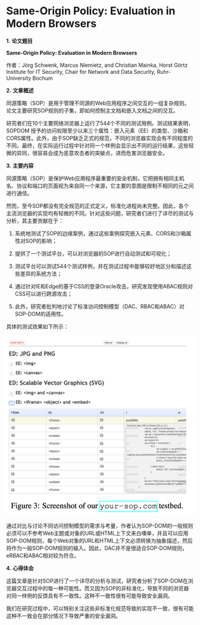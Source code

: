 # Same-Origin Policy: Evaluation in Modern Browsers

**1.**     **论文题目**

**Same-Origin Policy: Evaluation in Modern Browsers**

作者：Jörg Schwenk, Marcus Niemietz, and Christian Mainka, Horst Görtz Institute for IT Security, Chair for Network and Data Security, Ruhr-University Bochum 

**2.**     **文章概述**

同源策略（SOP）是用于管理不同源的Web应用程序之间交互的一组复杂规则。论文主要研究SOP规则的子集，即如何控制主文档和嵌入文档之间的交互。

研究者们在10个主要网络浏览器上运行了544个不同的测试用例。测试结果表明，SOPDOM 授予的访问权限至少以来三个属性：嵌入元素（EE）的类型、沙箱和CORS属性。此外，由于SOP缺乏正式的规范，不同的浏览器实现会有不同程度的不同。最终，在实际运行过程中针对同一个样例会显示出不同的运行结果，这些轻微的异同，很容易会成为恶意攻击者的突破点，进而危害浏览器安全。

**3.**     **主要内容**

同源策略（SOP）是保护Web应用程序最重要的安全机制，它把拥有相同主机名、协议和端口的页面视为来自同一个来源，它主要的意图是限制不相同的元之间进行通信。

然而，至今SOP都没有完全规范的正式定义，标准化进程尚未完整。因此，各个主流浏览器的实现均有轻微的不同。针对这些问题，研究者们进行了详尽的测试与分析，其主要贡献在于：

1. 系统地测试了SOP的边缘案例，通过这些案例探究嵌入元素、CORS和沙箱属性对SOP的影响；

2. 提供了一个测试平台，可以对浏览器的SOP进行自动测试和可视化；

3. 测试平台可以测试544个测试样例，并在测试过程中能够较好地区分和描述这些差异的系统方法；

4. 通过针对IE和Edge的基于CSS的登录Oracle攻击，研究发现使用ABAC规则对CSS可以进行跨源攻击；

5. 此外，研究者批判地讨论了标准访问控制模型（DAC、RBAC和ABAC）对SOP-DOM的适用性。

具体的测试效果如下所示：

![Picture1](Picture1.png)                 

通过对比与讨论不同访问控制模型的需求与考量，作者认为SOP-DOM的一般规则必须可以不参考Web主题或对象的URL或HTML上下文来白噢单，并且可以应用SOP-DOM规则，每个Web对象的URL和HTML上下文必须转换为抽象描述，然后将作为一般SOP-DOM规则的输入。因此，DAC并不是很适合SOP-DOM规则，eRBAC和ABAC相对较为符合。

**4.**     **心得体会**

这篇文章是针对SOP进行了一个详尽的分析与测试，研究者分析了SOP-DOM在浏览器交互过程中的每一种可能性。而又因为SOP的非标准化，导致不同的浏览器对同一样例的反馈具有不一致性。这种不一致性很有可能导致安全漏洞。

我们在研究过程中，可以特别关注这些非标准化规范导致的实现不一致，很有可能这种不一致会在部分情况下导致严重的安全漏洞。
